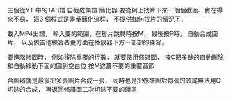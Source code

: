 三個從YT 中的TAB譜 自截成樂譜 簡化器
要從網上找片下來一個個截圖、實在得來不易，
這3 個程式是盡量簡化流程，
不提供如何找片的情況下，

載入MP4出譜，
輸入要的範圍，在影片跳轉時按M，
最後按P時，
自動合成圖片，
以及供吉他練習者更方面在播放器下方一部部的練習，

要進階修圖時，
例如移除重覆的行數，
就要使用修譜圖，
按C把多餘的自動刪除和自動移動下面的圖到空白位
按M遮蓋不要的重覆音節


合圖器就是最後把多張圖片合成一張，
同時也是把修譜圖對每張的頭尾無法用C切除的合成，
再返回修譜圖二次切除不要的頭尾
